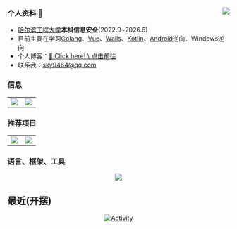 ### 个人资料  👋<a href="https://github.com/only9464/"><img align="right" src="https://komarev.com/ghpvc/?username=only9464&label=Views"></a>
-  [哈尔滨工程大学](http://www.hrbeu.edu.cn/)**本科信息安全**(2022.9~2026.6)
-  目前主要在学习[Golang](https://go.dev/)、[Vue](https://cn.vuejs.org/)、[Wails](https://wails.io/zh-Hans/)、[Kotlin](https://kotlinlang.org/)、[Android](https://www.android.com/)逆向、Windows逆向
- 个人博客：[👋 Click here! \  点击前往](https://blog.529464.xyz/)
- 联系我：[sky9464@qq.com](mailto:sky9464@qq.com)
### 信息
<table align="center">
    <tr>
        <td align="center">
          <picture>
            <img src="https://github-readme-stats.vercel.app/api?hide_border=true&locale=cn&username=only9464&show_icons=true&include_all_commits=true">
          </picture>
        </td>
        <td align="center">
          <picture>
            <img src="https://github-readme-stats.vercel.app/api/top-langs/?hide_border=true&locale=cn&username=only9464&layout=compact&langs_count=12">
          </picture>
        </td>
    </tr>
</table>

### 推荐项目

<table align="center">
    <tr>
        <td align="center">
          <picture>
            <a href="https://github.com/only9464/HEU-Wisedu">
                <img src="https://github-readme-stats.vercel.app/api/pin/?hide_border=true&username=WerWolv&repo=ImHex&show_owner=true">
            </a>
          </picture>
        </td>
        <td align="center">
          <picture>
            <a href="https://github.com/only9464/Fuck-YuKeTang">
                <img src="https://github-readme-stats.vercel.app/api/pin/?hide_border=true&username=only9464&repo=HEU-Wisedu&show_owner=true">
            </a>
          </picture>
        </td>
    </tr>
</table>

### 语言、框架、工具

<p align="center">
    <picture>
        <img src="https://skillicons.dev/icons?i=go,js,ts,py,cpp,c,kotlin,java,bash,vue,docker,vscode,pycharm,androidstudio,idea&theme=light" />
    </picture>
</p>

## 最近(开摆)
<p align="center">
  <a href="https://blog.mioe.me">
    <img src="https://github-readme-activity-graph.vercel.app/graph?username=only9464&theme=github-compact&custom_title=Activity&radius=30&height=250" alt="Activity">
  </a>
</p>
